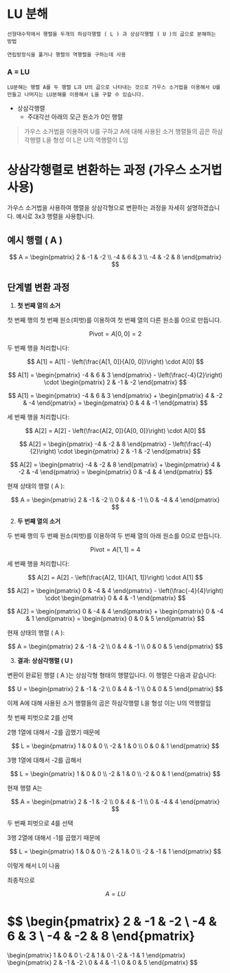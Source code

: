 # LU 분해
    선형대수학에서 행렬을 두개의 하삼각행렬 ( L ) 과 상삼각행렬 ( U )의 곱으로 분해하는 방법

    연립방정식을 풀거나 행렬의 역행렬을 구하는데 사용

### A = LU
    LU분해는 행렬 A를 두 행렬 L과 U의 곱으로 나타내는 것으로 가우스 소거법을 이용해서 U를 만들고 나머지는 LU분해를 이용해서 L을 구할 수 있습니다.

- 상삼각행렬
    - 주대각선 아래의 모근 원소가 0인 행렬
    
> 가우스 소거법을 이용하여 U를 구하고 A에 대해 사용된 소거 행렬들의 곱은 하삼각행렬 L을 형성 이 L은 U의 역행렬이 L임
​
# 상삼각행렬로 변환하는 과정 (가우스 소거법 사용)

가우스 소거법을 사용하여 행렬을 상삼각형으로 변환하는 과정을 자세히 설명하겠습니다. 예시로 3x3 행렬을 사용합니다.

## 예시 행렬 \( A \)

$$
A = \begin{pmatrix}
2 & -1 & -2 \\
-4 & 6 & 3 \\
-4 & -2 & 8
\end{pmatrix}
$$

## 단계별 변환 과정

1. **첫 번째 열의 소거**

첫 번째 행의 첫 번째 원소(피벗)를 이용하여 첫 번째 열의 다른 원소를 0으로 만듭니다.

$$
\text{Pivot} = A[0, 0] = 2
$$

두 번째 행을 처리합니다:

$$
A[1] = A[1] - \left(\frac{A[1, 0]}{A[0, 0]}\right) \cdot A[0]
$$

$$
A[1] = \begin{pmatrix} -4 & 6 & 3 \end{pmatrix} - \left(\frac{-4}{2}\right) \cdot \begin{pmatrix} 2 & -1 & -2 \end{pmatrix}
$$

$$
A[1] = \begin{pmatrix} -4 & 6 & 3 \end{pmatrix} + \begin{pmatrix} 4 & -2 & -4 \end{pmatrix} = \begin{pmatrix} 0 & 4 & -1 \end{pmatrix}
$$

세 번째 행을 처리합니다:

$$
A[2] = A[2] - \left(\frac{A[2, 0]}{A[0, 0]}\right) \cdot A[0]
$$

$$
A[2] = \begin{pmatrix} -4 & -2 & 8 \end{pmatrix} - \left(\frac{-4}{2}\right) \cdot \begin{pmatrix} 2 & -1 & -2 \end{pmatrix}
$$

$$
A[2] = \begin{pmatrix} -4 & -2 & 8 \end{pmatrix} + \begin{pmatrix} 4 & -2 & -4 \end{pmatrix} = \begin{pmatrix} 0 & -4 & 4 \end{pmatrix}
$$

현재 상태의 행렬 \( A \):

$$
A = \begin{pmatrix}
2 & -1 & -2 \\
0 & 4 & -1 \\
0 & -4 & 4
\end{pmatrix}
$$

2. **두 번째 열의 소거**

두 번째 행의 두 번째 원소(피벗)를 이용하여 두 번째 열의 아래 원소를 0으로 만듭니다.

$$
\text{Pivot} = A[1, 1] = 4
$$

세 번째 행을 처리합니다:

$$
A[2] = A[2] - \left(\frac{A[2, 1]}{A[1, 1]}\right) \cdot A[1]
$$

$$
A[2] = \begin{pmatrix} 0 & -4 & 4 \end{pmatrix} - \left(\frac{-4}{4}\right) \cdot \begin{pmatrix} 0 & 4 & -1 \end{pmatrix}
$$

$$
A[2] = \begin{pmatrix} 0 & -4 & 4 \end{pmatrix} + \begin{pmatrix} 0 & -4 & 1 \end{pmatrix} = \begin{pmatrix} 0 & 0 & 5 \end{pmatrix}
$$

현재 상태의 행렬 \( A \):

$$
A = \begin{pmatrix}
2 & -1 & -2 \\
0 & 4 & -1 \\
0 & 0 & 5
\end{pmatrix}
$$

3. **결과: 상삼각행렬 \( U \)**

변환이 완료된 행렬 \( A \)는 상삼각형 형태의 행렬입니다. 이 행렬은 다음과 같습니다:

$$
U = \begin{pmatrix}
2 & -1 & -2 \\
0 & 4 & -1 \\
0 & 0 & 5
\end{pmatrix}
$$

이제 A에 대해 사용된 소거 행렬들의 곱은 하삼각행렬 L을 형성 이는 U의 역행렬임

첫 번째 피벗으로 2를 선택

2행 1열에 대해서 -2를 곱했기 때문에

$$
L = \begin{pmatrix}
1 & 0 & 0 \\
-2 & 1 & 0 \\
0 & 0 & 1
\end{pmatrix}
$$

3행 1열에 대해서 -2를 곱해서 

$$
L = \begin{pmatrix}
1 & 0 & 0 \\
-2 & 1 & 0 \\
-2 & 0 & 1
\end{pmatrix}
$$

현재 행렬 A는

$$
A = \begin{pmatrix}
2 & -1 & -2 \\
0 & 4 & -1 \\
0 & -4 & 4
\end{pmatrix}
$$

두 번째 피벗으로 4를 선택

3행 2열에 대해서 -1를 곱했기 때문에

$$
L = \begin{pmatrix}
1 & 0 & 0 \\
-2 & 1 & 0 \\
-2 & -1 & 1
\end{pmatrix}
$$

이렇게 해서 L이 나옴

최종적으로

$$
A = LU
$$

$$
\begin{pmatrix}
2 & -1 & -2 \\
-4 & 6 & 3 \\
-4 & -2 & 8
\end{pmatrix}
= 
\begin{pmatrix}
1 & 0 & 0 \\
-2 & 1 & 0 \\
-2 & -1 & 1
\end{pmatrix}
\begin{pmatrix}
2 & -1 & -2 \\
0 & 4 & -1 \\
0 & 0 & 5
\end{pmatrix}
$$
